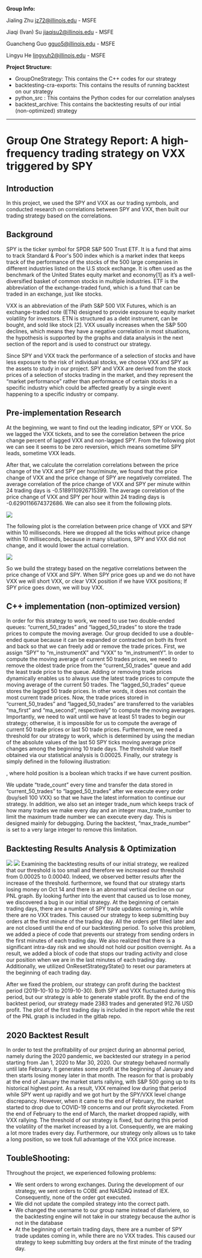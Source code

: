 **Group Info:**

Jialing Zhu jz72@illinois.edu - MSFE

Jiaqi (Ivan) Su jiaqisu2@illinois.edu - MSFE

Guancheng Guo gguo5@illinois.edu - MSFE

Lingyu He lingyuh2@illinois.edu - MSFE


**Project Structure:**

- GroupOneStrategy: This contains the C++ codes for our strategy 
- backtesting-cra-exports: This contains the results of running backtest on our strategy 
- python_src : This contains the Python codes for our correlation analyses 
- backtest_archive: This contains the backtesting results of our intial (non-optimized) strategy

---

# Group One Strategy Report: A high-frequency trading strategy on VXX triggered by SPY

## Introduction

In this project, we used the SPY and VXX as our trading symbols, and conducted research on correlations between SPY and VXX, then built our trading strategy based on the correlations.

## Background

SPY is the ticker symbol for SPDR S&P 500 Trust ETF. It is a fund that aims to track Standard & Poor's 500 index which is a market index that keeps track of the performance of the stocks of the 500 large companies in different industries listed on the U.S stock exchange. It is often used as the benchmark of the United States equity market and economy[1] as it’s a well-diversified basket of common stocks in multiple industries. ETF is the abbreviation of the exchange-traded fund, which is a fund that can be traded in an exchange, just like stocks.

VXX is an abbreviation of the iPath S&P 500 VIX Futures, which is an exchange-traded note (ETN) designed to provide exposure to equity market volatility for investors. ETN is structured as a debt instrument, can be bought, and sold like stock [2]. VXX usually increases when the S&P 500 declines, which means they have a negative correlation in most situations, the hypothesis is supported by the graphs and data analysis in the next section of the report and is used to construct our strategy.

Since SPY and VXX track the performance of a selection of stocks and have less exposure to the risk of individual stocks, we choose VXX and SPY as the assets to study in our project. SPY and VXX are derived from the stock prices of a selection of stocks trading in the market, and they represent the “market performance” rather than performance of certain stocks in a specific industry which could be affected greatly by a single event happening to a specific industry or company.
 
## Pre-implementation Research

At the beginning, we want to find out the leading indicator, SPY or VXX. So we lagged the VXX tickets, and to see the correlation between the price change percent of lagged VXX and non-lagged SPY. From the following plot we can see it seems to be zero reversion, which means sometime SPY leads, sometime VXX leads.

After that, we calculate  the correlation correlations between the price change of the VXX and SPY per hour/minute, we found that the price change of VXX and the price change of SPY are negatively correlated.
The average correlation of the price change of VXX and SPY per minute within 24 trading days is  -0.5189110926715399.
The average correlation of the price change of VXX and SPY per hour within 24 trading days is  -0.6290116674372686.
We can also see it from the following plots.

![](python_src/Plots/10-10.png)

The following plot is the correlation between price change of VXX and SPY within 10 milliseconds. Here we dropped all the ticks without price change within 10 milliseconds, because in many situations, SPY and VXX did not change, and it would lower the actual correlation.

![](python_src/Plots/10-10.png)

So we build the strategy based on the negative correlations between the price change of VXX and SPY. When SPY price goes up and we do not have VXX we will short VXX, or clear VXX position if we have VXX positions; If SPY price goes down, we will buy VXX.

## C++ implementation (non-optimized version)

In order for this strategy to work, we need to use two double-ended queues: “current_50_trades” and “lagged_50_trades” to store the trade prices to compute the moving average. Our group decided to use a double-ended queue because it can be expanded or contracted on both its front and back so that we can freely add or remove the trade prices. First, we assign “SPY” to “m_instrumentX” and “VXX” to “m_instrumentY”. In order to compute the moving average of current 50 trades prices, we need to remove the oldest trade price from the “current_50_trades” queue and add the least trade price to the queue. Adding or removing trade prices dynamically enables us to always use the latest trade prices to compute the moving average of the current 50 trades. The “lagged_50_trades” queue stores the lagged 50 trade prices. In other words, it does not contain the most current trade prices. Now, the trade prices stored in “current_50_trades” and “lagged_50_trades” are transferred to the variables “ma_first” and “ma_second”, respectively” to compute the moving averages. Importantly, we need to wait until we have at least 51 trades to begin our strategy; otherwise, it is impossible for us to compute the average of current 50 trade prices or last 50 trade prices. Furthermore, we need a threshold for our strategy to work, which is determined by using the median of the absolute values of the last 50 SPY ticks moving average price changes among the beginning 10 trade days. The threshold value itself obtained via our statistical analysis is 0.00025. Finally, our strategy is simply defined in the following illustration:

,
where hold position is a boolean which tracks if we have current position.

We update “trade_count” every time and transfer the data stored in “current_50_trades” to “lagged_50_trades” after we execute every order (buy/sell 100 VXX) so that we have the latest information to continue our strategy. In addition, we also set an integer trade_num which keeps track of how many trades we make every day and an integer max_trade_number  to limit the maximum trade number we can execute every day. This is designed mainly for debugging. During the backtest, “max_trade_number” is set to a very large integer to remove this limitation.
 
## Backtesting Results Analysis & Optimization
![](python_src/Plots/10-10.png)
![](python_src/Plots/10-10.png)
Examining the backtesting results of our initial strategy, we realized that our threshold is too small and therefore we increased our threshold from 0.00025 to 0.00040. Indeed, we observed better results after the increase of the threshold. furthermore, we found that our strategy starts losing money on Oct 14 and there is an abnormal vertical decline on our PNL graph. By looking further into the event that caused us to lose money, we discovered a bug in our initial strategy. At the beginning of certain trading days, there are a number of SPY trade updates coming in, while there are no VXX trades. This caused our strategy to keep submitting buy orders at the first minute of the trading day. All the orders get filled later and are not closed until the end of our backtesting period. To solve this problem, we added a piece of code that prevents our strategy from sending orders in the first minutes of each trading day. We also realized that there is a significant intra-day risk and we should not hold our position overnight. As a result, we added a block of code that stops our trading activity and close our position when we are in the last minutes of each trading day. Additionally, we utilized OnResetStrategyState() to reset our parameters at the beginning of each trading day. 

After we fixed the problem, our strategy can profit during the backtest period (2019-10-10 to 2019-10-30). Both SPY and VXX fluctuated during this period, but our strategy is able to generate stable profit. By the end of the backtest period, our strategy made 2383 trades and generated 912.76 USD profit. The plot of the first trading day is included in the report while the rest of the PNL graph is included in the gitlab repo.
 
## 2020 Backtest Result

In order to test the profitability of our project during an abnormal period, namely during the 2020 pandemic, we backtested our strategy in a period starting from Jan 1, 2020 to Mar 30, 2020. Our strategy behaved normally until late February. It generates some profit at the beginning of January and then starts losing money later in that month. The reason for that is probably at the end of January the market starts rallying, with S&P 500 going up to its historical highest point. As a result, VXX remained low during that period while SPY went up rapidly and we got hurt by the SPY/VXX level change discrepancy. However, when it came to the end of February, the market started to drop due to COVID-19 concerns and our profit skyrocketed. From the end of February to the end of March, the market dropped rapidly, with VXX rallying. The threshold of our strategy is fixed, but during this period the volatility of the market increased by a lot. Consequently, we are making a lot more trades every day. Furthermore, our strategy only allows us to take a long position, so we took full advantage of the VXX price increase.
 
## ToubleShooting:

Throughout the project, we experienced following problems: 
* We sent orders to wrong exchanges. During the development of our strategy, we sent orders to COBE and NASDAQ instead of IEX. Consequently, none of the order got executed.
* We did not update the compiled strategy into the correct path.
* We changed the username to our group name instead of dlariviere, so the backtesting engine will not take in our strategy because the author is not in the database
* At the beginning of certain trading days, there are a number of SPY trade updates coming in, while there are no VXX trades. This caused our strategy to keep submitting buy orders at the first minute of the trading day. 
